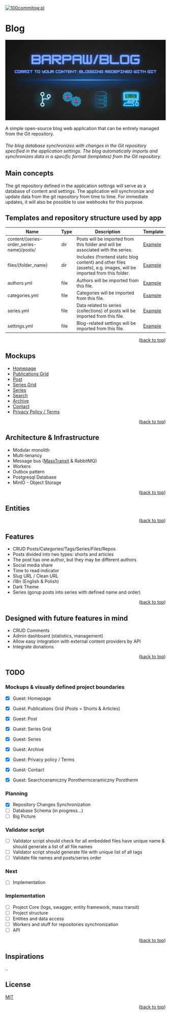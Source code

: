 <a name="readme-top"></a>

[![100commitow.pl](https://img.shields.io/badge/Participant-100commitow.pl-000000)](http://100commitow.pl)


# Blog

![Logo](docs/images/logo/logo_big.png?raw=true)

A simple open-source blog web application that can be entirely managed from the Git repository. 

###### The blog database synchronizes with changes in the Git repository specified in the application settings. The blog automatically imports and synchronizes data in a specific format (templates) from the Git repository.

## Main concepts

The git repository defined in the application settings will serve as a database of content and settings. The application will synchronize and update data from the git repository from time to time. For immediate updates, it will also be possible to use webhooks for this purpose.

## Templates and repository structure used by app

| Name            | Type | Description                                    | Template |
|-----------------|------|------------------------------------------------|----------|
| content/{series-order_series-name}/posts/      | dir  | Posts will be imported from this folder and will be associated with the series.  | [Example](docs/templates/content/0_NONE/posts/)     |
| files/{folder_name}    | dir  | Includes (frontend static blog content) and other files (assets), e.g. images, will be imported from this folder.     | [Example](docs/templates/files/)      |
| authors.yml    | file  | Authors will be imported from this file.     | [Example](docs/templates/authors.yaml)     |
| categories.yml      | file  | Categories will be imported from this file.  | [Example](docs/templates/categories.yaml)     |
| series.yml    | file  | Data related to series (collections) of posts will be imported from this file.      | [Example](docs/templates/series.yaml)     |
| settings.yml        | file  | Blog-related settings will be imported from this file.   | [Example](docs/templates/settings.yaml)     |


<p align="right">(<a href="#readme-top">back to top</a>)</p>

## Mockups
* [Homepage](docs/images/mockups/homepage/homepage.png)
* [Publications Grid](docs/images/mockups/publications_grid/publications_grid.png)
* [Post](docs/images/mockups/post/post.png)
* [Series Grid](docs/images/mockups/series_grid/series_grid.png)
* [Series](docs/images/mockups/series/series.png)
* [Search](docs/images/mockups/search/search.png)
* [Archive](docs/images/mockups/archive/archive.png)
* [Contact](docs/images/mockups/contact/contact.png)
* [Privacy Policy / Terms](docs/images/mockups/privacypolicy/privacypolicy.png)

<p align="right">(<a href="#readme-top">back to top</a>)</p>

## Architecture & Infrastructure

- Modular monolith
- Multi-tenancy
- Message bus ([MassTransit](https://github.com/MassTransit/MassTransit) & RabbitMQ)
- Workers
- Outbox pattern
- Postgresql Database
- MinIO - Object Storage
  

<p align="right">(<a href="#readme-top">back to top</a>)</p>

## Entities

<p align="right">(<a href="#readme-top">back to top</a>)</p>

## Features

- CRUD Posts/Categories/Tags/Series/Files/Repos
- Posts divided into two types: shorts and articles
- The post has one author, but they may be different authors
- Social media share 
- Time to read indicator
- Slug URL / Clean URL
- i18n (English & Polish)
- Dark Theme
- Series (gorup posts into series with defined name and order)

<p align="right">(<a href="#readme-top">back to top</a>)</p>

## Designed with future features in mind

- CRUD Comments
- Admin dashboard (statistics, management)
- Allow easy integration with external content providers by API
- Integrate donations

<p align="right">(<a href="#readme-top">back to top</a>)</p>

## TODO

### Mockups & visually defined project boundaries

- [X] Guest: Homepage
- [X] Guest: Publications Grid (Posts = Shorts & Articles)
- [X] Guest: Post
- [X] Guest: Series Grid
- [X] Guest: Series 
- [X] Guest: Archive
- [X] Guest: Privacy policy / Terms
- [X] Guest: Contact
- [X] Guest: Searchceramiczny Porothermceramiczny Porotherm



### Planning

- [X] Repository Changes Synchronization
- [ ] Database Schema (in progress...)
- [ ] Big Picture

### Validator script

- [ ] Validator script should check for all embedded files have unique name & should generate a list of all file names
- [ ] Validator script should generate file with unique list of all tags
- [ ] Validate file names and posts/series order

### Next
- [ ] Implementation

### Implementation
- [ ] Project Core (logs, swagger, entity framework, mass transit)
- [ ] Project structure
- [ ] Entities and data access 
- [ ] Workers and stuff for repositories synchronization
- [ ] API 

<p align="right">(<a href="#readme-top">back to top</a>)</p>

## Inspirations
..

## License

[MIT](https://choosealicense.com/licenses/mit/)

<p align="right">(<a href="#readme-top">back to top</a>)</p>
